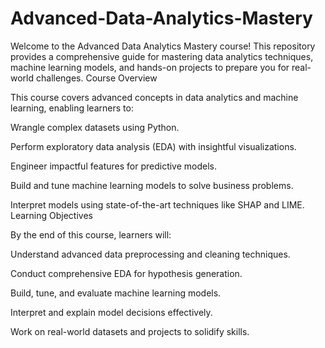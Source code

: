 # Advanced-Data-Analytics-Mastery
Welcome to the Advanced Data Analytics Mastery course! This repository provides a comprehensive guide for mastering data analytics techniques, machine learning models, and hands-on projects to prepare you for real-world challenges.
Course Overview

This course covers advanced concepts in data analytics and machine learning, enabling learners to:

Wrangle complex datasets using Python.

Perform exploratory data analysis (EDA) with insightful visualizations.

Engineer impactful features for predictive models.

Build and tune machine learning models to solve business problems.

Interpret models using state-of-the-art techniques like SHAP and LIME.
Learning Objectives

By the end of this course, learners will:

Understand advanced data preprocessing and cleaning techniques.

Conduct comprehensive EDA for hypothesis generation.

Build, tune, and evaluate machine learning models.

Interpret and explain model decisions effectively.

Work on real-world datasets and projects to solidify skills.

